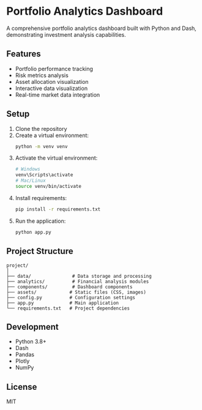 # Portfolio Analytics Dashboard

A comprehensive portfolio analytics dashboard built with Python and Dash, demonstrating investment analysis capabilities.

## Features
- Portfolio performance tracking
- Risk metrics analysis
- Asset allocation visualization
- Interactive data visualization
- Real-time market data integration

## Setup
1. Clone the repository
2. Create a virtual environment:
   ```bash
   python -m venv venv
   ```
3. Activate the virtual environment:
   ```bash
   # Windows
   venv\Scripts\activate
   # Mac/Linux
   source venv/bin/activate
   ```
4. Install requirements:
   ```bash
   pip install -r requirements.txt
   ```
5. Run the application:
   ```bash
   python app.py
   ```

## Project Structure
```
project/
│
├── data/               # Data storage and processing
├── analytics/          # Financial analysis modules
├── components/         # Dashboard components
├── assets/            # Static files (CSS, images)
├── config.py          # Configuration settings
├── app.py             # Main application
└── requirements.txt   # Project dependencies
```

## Development
- Python 3.8+
- Dash
- Pandas
- Plotly
- NumPy

## License
MIT
